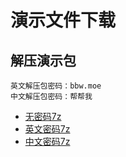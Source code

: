 # 演示文件下载

## 解压演示包
    英文解压包密码：bbw.moe 
    中文解压包密码：帮帮我
- [无密码7z](https://static.bbw.moe/static/how-to-unzip/nopasswd.7z)
- [英文密码7z](https://static.bbw.moe/static/how-to-unzip/passwd.7z)
- [中文密码7z](https://static.bbw.moe/static/how-to-unzip/cnpasswd.7z)